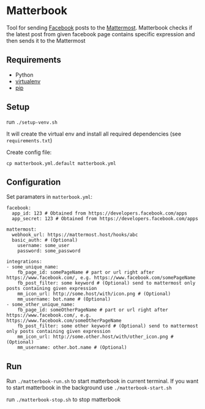 # Matterbook #
Tool for sending [Facebook](https://facebook.com) posts to the [Mattermost](https://www.mattermost.org). Matterbook checks if the latest post from given facebook page contains specific expression and then sends it to the Mattermost

## Requirements ##
 - Python
 - [virtualenv](https://virtualenv.readthedocs.io/en/latest)
 - [pip](https://packaging.python.org/install_requirements_linux/#installing-pip-setuptools-wheel-with-linux-package-managers)

## Setup ##
run `./setup-venv.sh`

It will create the virtual env and install all required dependencies (see `requirements.txt`)

Create config file:

`cp matterbook.yml.default matterbook.yml`


## Configuration ##

Set paramaters in `matterbook.yml`:
```
facebook:
  app_id: 123 # Obtained from https://developers.facebook.com/apps
  app_secret: 123 # Obtained from https://developers.facebook.com/apps

mattermost:
  webhook_url: https://mattermost.host/hooks/abc
  basic_auth: # (Optional)
    username: some_user
    password: some_password

integrations:
- some_unique_name:
    fb_page_id: somePageName # part or url right after https://www.facebook.com/, e.g. https://www.facebook.com/somePageName
    fb_post_filter: some keyword # (Optional) send to mattermost only posts containing given expression
    mm_icon_url: http://some.host/with/icon.png # (Optional)
    mm_username: bot.name # (Optional)
- some_other_unique_name:
    fb_page_id: someOtherPageName # part or url right after https://www.facebook.com/, e.g. https://www.facebook.com/someOtherPageName
    fb_post_filter: some other keyword # (Optional) send to mattermost only posts containing given expression
    mm_icon_url: http://some.other.host/with/other_icon.png # (Optional)
    mm_username: other.bot.name # (Optional)
```

## Run ##
Run `./matterbook-run.sh` to start matterbook in current terminal. If you want to start matterbook in the background use `./matterbook-start.sh`
  
run `./matterbook-stop.sh` to stop matterbook

